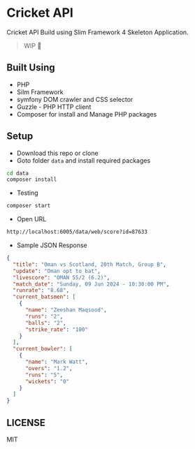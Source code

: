 # Cricket API

Cricket API Build using Slim Framework 4 Skeleton Application.  

> WIP 🚧  

## Built Using

- PHP
- Silm Framework
- symfony DOM crawler and CSS selector
- Guzzle - PHP HTTP client
- Composer for install and Manage PHP packages  

## Setup

- Download this repo or clone
- Goto folder `data` and install required packages

```sh
cd data
composer install
```

- Testing

```sh
composer start
```

- Open URL

```sh
http://localhost:6005/data/web/score?id=87633
```

- Sample JSON Response

```json
{
  "title": "Oman vs Scotland, 20th Match, Group B",
  "update": "Oman opt to bat",
  "livescore": "OMAN 55/2 (6.2)",
  "match_date": "Sunday, 09 Jun 2024 - 10:30:00 PM",
  "runrate": "8.68",
  "current_batsmen": [
    {
      "name": "Zeeshan Maqsood",
      "runs": "2",
      "balls": "2",
      "strike_rate": "100"
    }
  ],
  "current_bowler": [
    {
      "name": "Mark Watt",
      "overs": "1.2",
      "runs": "5",
      "wickets": "0"
    }
  ]
}
```

## LICENSE

MIT
